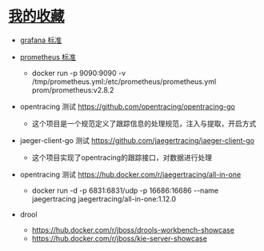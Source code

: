 # [我的收藏](https://hub.docker.com/u/smgqk/starred)

- [grafana 标准](https://hub.docker.com/r/grafana/grafana)
- [prometheus 标准](https://hub.docker.com/r/prom/prometheus)
  - docker run -p 9090:9090 -v /tmp/prometheus.yml:/etc/prometheus/prometheus.yml prom/prometheus:v2.8.2




- opentracing 测试 https://github.com/opentracing/opentracing-go
  - 这个项目是一个规范定义了跟踪信息的处理规范，注入与提取，开启方式
- jaeger-client-go 测试 https://github.com/jaegertracing/jaeger-client-go
  - 这个项目实现了opentracing的跟踪接口，对数据进行处理
- opentracing 测试 https://hub.docker.com/r/jaegertracing/all-in-one
  - docker run -d -p 6831:6831/udp -p 16686:16686 --name jaegertracing jaegertracing/all-in-one:1.12.0

- drool
  - https://hub.docker.com/r/jboss/drools-workbench-showcase
  - https://hub.docker.com/r/jboss/kie-server-showcase